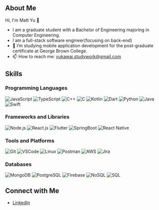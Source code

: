 ## About Me
Hi, I'm Matt Yu 👋
- I am a graduate student with a Bachelor of Engineering majoring in Computer Engineering.
- I am a full-stack software engineer(focusing on back-end)
- 🔭 I’m studying mobile application development for the post-graduate certificate at George Brown College.
- 📫 How to reach me: yukawai.studywork@gmail.com

## Skills
### Programming Languages
![JavaScript](https://img.shields.io/badge/-JavaScript-black?style=flat&logo=javascript&logoColor=F7DF1E) ![TypeScript](https://img.shields.io/badge/-TypeScript-black?style=flat&logo=typescript&logoColor=007ACC) ![C++](https://img.shields.io/badge/-C++-black?style=flat&logo=c%2B%2B&logoColor=00599C) ![C](https://img.shields.io/badge/-C-black?style=flat&logo=c&logoColor=A8B9CC) ![Kotlin](https://img.shields.io/badge/-Kotlin-black?style=flat&logo=kotlin&logoColor=0095D5) ![Dart](https://img.shields.io/badge/-Dart-black?style=flat&logo=dart&logoColor=0175C2) ![Python](https://img.shields.io/badge/-Python-black?style=flat&logo=python&logoColor=3776AB) ![Java](https://img.shields.io/badge/-Java-black?style=flat&logo=java&logoColor=007396) ![Swift](https://img.shields.io/badge/-Swift-black?style=flat&logo=swift&logoColor=FA7343)

### Frameworks and Libraries
![Node.js](https://img.shields.io/badge/-Node.js-black?style=flat&logo=node.js&logoColor=339933) ![React.js](https://img.shields.io/badge/-React.js-black?style=flat&logo=react&logoColor=61DAFB) ![Flutter](https://img.shields.io/badge/-Flutter-black?style=flat&logo=flutter&logoColor=02569B) ![SpringBoot](https://img.shields.io/badge/-SpringBoot-black?style=flat&logo=spring&logoColor=6DB33F) ![React Native](https://img.shields.io/badge/-React%20Native-black?style=flat&logo=react&logoColor=61DAFB)

### Tools and Platforms 
![Git](https://img.shields.io/badge/-Git-black?style=flat&logo=git&logoColor=F05032) ![VSCode](https://img.shields.io/badge/-VSCode-black?style=flat&logo=visual-studio-code&logoColor=007ACC) ![Linux](https://img.shields.io/badge/-Linux-black?style=flat&logo=linux&logoColor=FCC624) ![Postman](https://img.shields.io/badge/-Postman-black?style=flat&logo=postman&logoColor=FF6C37) ![AWS](https://img.shields.io/badge/-AWS-black?style=flat&logo=amazon-aws&logoColor=232F3E) ![Jira](https://img.shields.io/badge/-Jira-black?style=flat&logo=jira&logoColor=0052CC)

### Databases 
![MongoDB](https://img.shields.io/badge/-MongoDB-black?style=flat&logo=mongodb&logoColor=47A248) ![PostgreSQL](https://img.shields.io/badge/-PostgreSQL-black?style=flat&logo=postgresql&logoColor=336791) ![Firebase](https://img.shields.io/badge/-Firebase-black?style=flat&logo=firebase&logoColor=FFCA28) ![NoSQL](https://img.shields.io/badge/-NoSQL-black?style=flat&logo=nosql&logoColor=FF8800) ![SQL](https://img.shields.io/badge/-SQL-black?style=flat&logo=sql&logoColor=00758F)

## Connect with Me
- [LinkedIn](https://www.linkedin.com/in/mattykw/)
